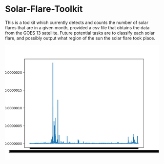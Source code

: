 # Solar-Flare-Toolkit
This is a toolkit which currently detects and counts the number of solar flares that are in a given month, provided a csv file that obtains the data from the GOES 13 satellite. Future potential tasks are to classify each solar flare, and possibly output what region of the sun the solar flare took place.

![Graph of Solar Flares in August 2016](https://github.com/jbaig77/Solar-Flare-Toolkit/blob/master/August2016solarflares.png)
